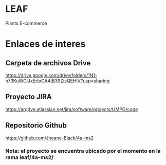 # LEAF
Plants E-commerce

# Enlaces de interes

## Carpeta de archivos Drive
https://drive.google.com/drive/folders/1N1-h73KuWGlJxErIpGA4tB39ZivQEHIV?usp=sharing 

## Proyecto JIRA
https://arqdve.atlassian.net/jira/software/projects/UMPG/code

## Repositorio Github
https://github.com/Jhoane-Black/4a-ms2

### Nota: el proyecto se encuentra ubicado por el momento en la rama leaf/4a-ms2/
